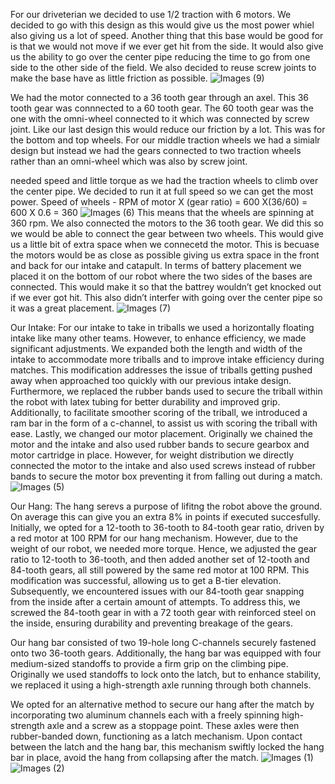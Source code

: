 For our driveterian we decided to use 1/2 traction with 6 motors. We decided to go with this design as this would give us the most power whiel also giving us a lot of speed. Another thing that this base would be good for is  that we would not move if we ever get hit from the side. It would also give us the ability to go over the center pipe reducing the time to go from one side to the other side of the field. We also decided to reuse screw joints to make the base have as little friction as possible. 
![Images (9)](https://github.com/ShivamJKhatri/Vex-Robotics/assets/141884440/3689a257-d3a5-46bf-b99e-c6aadbd8a99f)

We had the motor connected to a 36 tooth gear through an axel. This 36 tooth gear was connnected to a 60 tooth gear. The 60 tooth gear was the one with the omni-wheel connected to it which was connected by screw joint. Like our last design this would reduce our friction by a lot. This was for the bottom and top wheels. For our middle traction wheels we had a simialr design but instead we had the gears connected to two traction wheels rather than an omni-wheel which was also by screw joint. 

needed speed and little torque as we had the traction wheels to climb over the center pipe. We decided to run it at full speed so we can get the most power.
Speed of wheels - RPM of motor X (gear ratio)
= 600 X(36/60)
= 600 X 0.6
= 360
![Images (6)](https://github.com/ShivamJKhatri/Vex-Robotics/assets/141884440/c502fbea-3bfe-4751-86b7-9fc727f6079c)
This means that the wheels are spinning at 360 rpm. 
We also connected the motors to the 36 tooth gear. We did this so we would be able to connect the gear between two wheels. This would give us a little bit of extra space when we connecetd the motor. This is becuase the motors would be as close as possible giving us extra space in the front and back for our intake and catapult. 
In terms of battery placement we placed it on the bottom of our robot where the two sides of the bases are connected. This would make it so that the battrey wouldn’t get knocked out if we ever got hit. This also didn’t interfer with going over the center pipe so it was a great placement. 
![Images (7)](https://github.com/ShivamJKhatri/Vex-Robotics/assets/141884440/ca8fcd41-abd1-4782-ae58-15d4624809b4)


Our Intake:
For our intake to take in triballs we used a horizontally floating intake like many other teams. However, to enhance efficiency, we made significant adjustments. We expanded both the length and width of the intake to accommodate more triballs and to improve intake efficiency during matches. This modification addresses the issue of triballs getting pushed away when approached too quickly with our previous intake design. Furthermore, we replaced the rubber bands used to secure the triball within the robot with latex tubing for better durability and improved grip. Additionally, to facilitate smoother scoring of the triball, we introduced a ram bar in the form of a c-channel, to assist us with scoring the triball with ease. Lastly, we changed our motor placement. Originally we chained the motor and the intake and also used rubber bands to secure gearbox and motor cartridge in place. However, for weight distribution we directly connected the motor to the intake and also used screws instead of rubber bands to secure the motor box preventing it from falling out during a match.
![Images (5)](https://github.com/ShivamJKhatri/Vex-Robotics/assets/141884440/a61b22e1-5bdc-4783-8cf7-ac105859bf68)


Our Hang:
The hang serevs a purpose of lifitng the robot above the ground. On average this can give you an extra 8% in points if executed succesfully.
Initially, we opted for a 12-tooth to 36-tooth to 84-tooth gear ratio, driven by a red motor at 100 RPM for our hang mechanism. However, due to the weight of our robot, we needed more torque. Hence, we adjusted the gear ratio to 12-tooth to 36-tooth, and then added another set of 12-tooth and 84-tooth gears, all still powered by the same red motor at 100 RPM. This modification was successful, allowing us to get a   B-tier elevation. Subsequently, we encountered issues with our 84-tooth gear snapping from the inside after a certain amount of attempts. To address this, we screwed the 84-tooth gear in with a 72 tooth gear with reinforced steel on the inside, ensuring durability and preventing breakage of the gears.

Our hang bar consisted of two 19-hole long C-channels securely fastened onto two 36-tooth gears. Additionally, the hang bar was equipped with four medium-sized standoffs to provide a firm grip on the climbing pipe. Originally we used standoffs to lock onto the latch, but to enhance stability, we replaced it using a high-strength axle running through both channels.

We opted for an alternative method to secure our hang after the match by incorporating two aluminum channels each with a freely spinning high-strength axle and a screw as a stoppage point. These axles were then rubber-banded down, functioning as a latch mechanism. Upon contact between the latch and the hang bar, this mechanism swiftly locked the hang bar in place, avoid the hang from collapsing after the match.
![Images (1)](https://github.com/ShivamJKhatri/Vex-Robotics/assets/141884440/48e40dd4-465a-4173-909e-7c4d8b219bbd)
![Images (2)](https://github.com/ShivamJKhatri/Vex-Robotics/assets/141884440/f0934722-e138-4067-bd73-9f4ceee4c48d)
